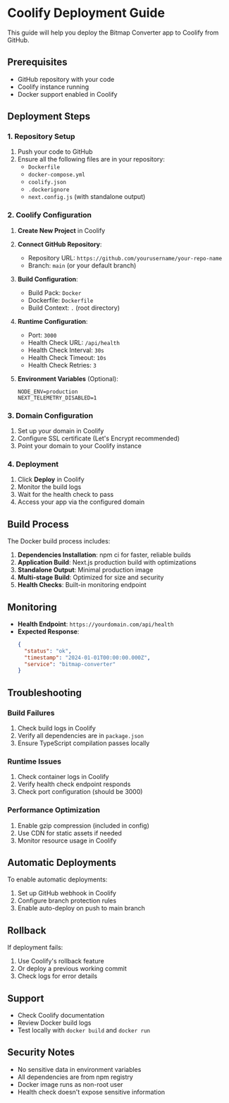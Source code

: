# Coolify Deployment Guide

This guide will help you deploy the Bitmap Converter app to Coolify from GitHub.

## Prerequisites

- GitHub repository with your code
- Coolify instance running
- Docker support enabled in Coolify

## Deployment Steps

### 1. Repository Setup

1. Push your code to GitHub
2. Ensure all the following files are in your repository:
   - `Dockerfile`
   - `docker-compose.yml`
   - `coolify.json`
   - `.dockerignore`
   - `next.config.js` (with standalone output)

### 2. Coolify Configuration

1. **Create New Project** in Coolify
2. **Connect GitHub Repository**:
   - Repository URL: `https://github.com/yourusername/your-repo-name`
   - Branch: `main` (or your default branch)

3. **Build Configuration**:
   - Build Pack: `Docker`
   - Dockerfile: `Dockerfile`
   - Build Context: `.` (root directory)

4. **Runtime Configuration**:
   - Port: `3000`
   - Health Check URL: `/api/health`
   - Health Check Interval: `30s`
   - Health Check Timeout: `10s`
   - Health Check Retries: `3`

5. **Environment Variables** (Optional):
   ```
   NODE_ENV=production
   NEXT_TELEMETRY_DISABLED=1
   ```

### 3. Domain Configuration

1. Set up your domain in Coolify
2. Configure SSL certificate (Let's Encrypt recommended)
3. Point your domain to your Coolify instance

### 4. Deployment

1. Click **Deploy** in Coolify
2. Monitor the build logs
3. Wait for the health check to pass
4. Access your app via the configured domain

## Build Process

The Docker build process includes:

1. **Dependencies Installation**: npm ci for faster, reliable builds
2. **Application Build**: Next.js production build with optimizations
3. **Standalone Output**: Minimal production image
4. **Multi-stage Build**: Optimized for size and security
5. **Health Checks**: Built-in monitoring endpoint

## Monitoring

- **Health Endpoint**: `https://yourdomain.com/api/health`
- **Expected Response**:
  ```json
  {
    "status": "ok",
    "timestamp": "2024-01-01T00:00:00.000Z",
    "service": "bitmap-converter"
  }
  ```

## Troubleshooting

### Build Failures

1. Check build logs in Coolify
2. Verify all dependencies are in `package.json`
3. Ensure TypeScript compilation passes locally

### Runtime Issues

1. Check container logs in Coolify
2. Verify health check endpoint responds
3. Check port configuration (should be 3000)

### Performance Optimization

1. Enable gzip compression (included in config)
2. Use CDN for static assets if needed
3. Monitor resource usage in Coolify

## Automatic Deployments

To enable automatic deployments:

1. Set up GitHub webhook in Coolify
2. Configure branch protection rules
3. Enable auto-deploy on push to main branch

## Rollback

If deployment fails:

1. Use Coolify's rollback feature
2. Or deploy a previous working commit
3. Check logs for error details

## Support

- Check Coolify documentation
- Review Docker build logs
- Test locally with `docker build` and `docker run`

## Security Notes

- No sensitive data in environment variables
- All dependencies are from npm registry
- Docker image runs as non-root user
- Health check doesn't expose sensitive information